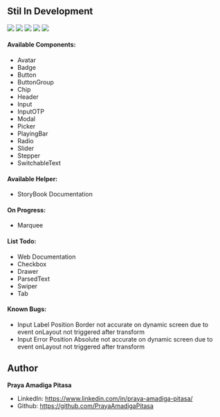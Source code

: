 ## Stil In Development

<a href="https://www.npmjs.com/package/react-native-design-kit"><img src="https://img.shields.io/npm/v/react-native-design-kit.svg?style=flat-square"></a>
<a href="https://www.npmjs.com/package/react-native-design-kit"><img src="https://img.shields.io/npm/dm/react-native-design-kit.svg?style=flat-square"></a>
<a href="https://github.com/prettier/prettier"><img src="https://img.shields.io/badge/styled_with-prettier-ff69b4.svg"><a>
<a href="https://github.com/microsoft/TypeScript"><img src="https://img.shields.io/badge/built%20with-typescript-blue"><a>
<a href="https://opensource.org/licenses/MIT"><img src="https://img.shields.io/badge/License-MIT-blue.svg"></a>

#### Available Components:

- Avatar
- Badge
- Button
- ButtonGroup
- Chip
- Header
- Input
- InputOTP
- Modal
- Picker
- PlayingBar
- Radio
- Slider
- Stepper
- SwitchableText

#### Available Helper:

- StoryBook Documentation

#### On Progress:

- Marquee

#### List Todo:

- Web Documentation
- Checkbox
- Drawer
- ParsedText
- Swiper
- Tab

#### Known Bugs:

- Input Label Position Border not accurate on dynamic screen due to event onLayout not triggered after transform
- Input Error Position Absolute not accurate on dynamic screen due to event onLayout not triggered after transform

## Author

**Praya Amadiga Pitasa**

- LinkedIn: https://www.linkedin.com/in/praya-amadiga-pitasa/
- Github: https://github.com/PrayaAmadigaPitasa
